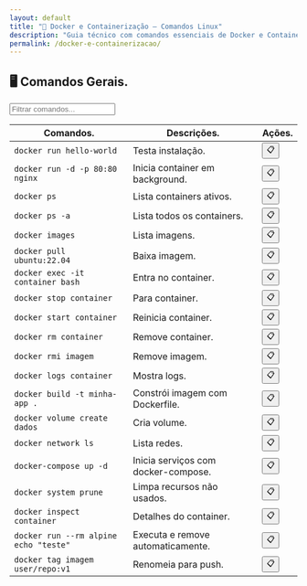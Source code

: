 ```yaml
---
layout: default
title: "🐋 Docker e Containerização — Comandos Linux"
description: "Guia técnico com comandos essenciais de Docker e Containerização. Copie, cole e use direto no terminal. Organizado por docker e containerização."
permalink: /docker-e-containerizacao/
---
```



<section>


<h2>🖥 Comandos Gerais.</h2>


<input type="text" oninput="filtrarLinhas(this.value)" placeholder="Filtrar comandos...">
<script>
function filtrarLinhas(termo) {
  const linhas = document.querySelectorAll('tbody tr');
  linhas.forEach(linha => {
    linha.style.display = linha.textContent.toLowerCase().includes(termo.toLowerCase()) ? '' : 'none';
  });
}
</script>



<div class="table-container">
<table class="evergreen-table">
  <thead>
    <tr>
      <th>Comandos.</th>
      <th>Descrições.</th>
      <th>Ações.</th>
    </tr>
  </thead>
  <tbody>
    <tr>
      <td data-label="Comando"><code>docker run hello-world</code></td>
      <td data-label="Descrição">Testa instalação.</td>
      <td data-label="Ação"><button class="copy-btn" data-command="docker run hello-world">📋</button></td>
    </tr>
    <tr>
      <td data-label="Comando"><code>docker run -d -p 80:80 nginx</code></td>
      <td data-label="Descrição">Inicia container em background.</td>
      <td data-label="Ação"><button class="copy-btn" data-command="docker run -d -p 80:80 nginx">📋</button></td>
    </tr>
    <tr>
      <td data-label="Comando"><code>docker ps</code></td>
      <td data-label="Descrição">Lista containers ativos.</td>
      <td data-label="Ação"><button class="copy-btn" data-command="docker ps">📋</button></td>
    </tr>
    <tr>
      <td data-label="Comando"><code>docker ps -a</code></td>
      <td data-label="Descrição">Lista todos os containers.</td>
      <td data-label="Ação"><button class="copy-btn" data-command="docker ps -a">📋</button></td>
    </tr>
    <tr>
      <td data-label="Comando"><code>docker images</code></td>
      <td data-label="Descrição">Lista imagens.</td>
      <td data-label="Ação"><button class="copy-btn" data-command="docker images">📋</button></td>
    </tr>
    <tr>
      <td data-label="Comando"><code>docker pull ubuntu:22.04</code></td>
      <td data-label="Descrição">Baixa imagem.</td>
      <td data-label="Ação"><button class="copy-btn" data-command="docker pull ubuntu:22.04">📋</button></td>
    </tr>
    <tr>
      <td data-label="Comando"><code>docker exec -it container bash</code></td>
      <td data-label="Descrição">Entra no container.</td>
      <td data-label="Ação"><button class="copy-btn" data-command="docker exec -it container bash">📋</button></td>
    </tr>
    <tr>
      <td data-label="Comando"><code>docker stop container</code></td>
      <td data-label="Descrição">Para container.</td>
      <td data-label="Ação"><button class="copy-btn" data-command="docker stop container">📋</button></td>
    </tr>
    <tr>
      <td data-label="Comando"><code>docker start container</code></td>
      <td data-label="Descrição">Reinicia container.</td>
      <td data-label="Ação"><button class="copy-btn" data-command="docker start container">📋</button></td>
    </tr>
    <tr>
      <td data-label="Comando"><code>docker rm container</code></td>
      <td data-label="Descrição">Remove container.</td>
      <td data-label="Ação"><button class="copy-btn" data-command="docker rm container">📋</button></td>
    </tr>
    <tr>
      <td data-label="Comando"><code>docker rmi imagem</code></td>
      <td data-label="Descrição">Remove imagem.</td>
      <td data-label="Ação"><button class="copy-btn" data-command="docker rmi imagem">📋</button></td>
    </tr>
    <tr>
      <td data-label="Comando"><code>docker logs container</code></td>
      <td data-label="Descrição">Mostra logs.</td>
      <td data-label="Ação"><button class="copy-btn" data-command="docker logs container">📋</button></td>
    </tr>
    <tr>
      <td data-label="Comando"><code>docker build -t minha-app .</code></td>
      <td data-label="Descrição">Constrói imagem com Dockerfile.</td>
      <td data-label="Ação"><button class="copy-btn" data-command="docker build -t minha-app .">📋</button></td>
    </tr>
    <tr>
      <td data-label="Comando"><code>docker volume create dados</code></td>
      <td data-label="Descrição">Cria volume.</td>
      <td data-label="Ação"><button class="copy-btn" data-command="docker volume create dados">📋</button></td>
    </tr>
    <tr>
      <td data-label="Comando"><code>docker network ls</code></td>
      <td data-label="Descrição">Lista redes.</td>
      <td data-label="Ação"><button class="copy-btn" data-command="docker network ls">📋</button></td>
    </tr>
    <tr>
      <td data-label="Comando"><code>docker-compose up -d</code></td>
      <td data-label="Descrição">Inicia serviços com docker-compose.</td>
      <td data-label="Ação"><button class="copy-btn" data-command="docker-compose up -d">📋</button></td>
    </tr>
    <tr>
      <td data-label="Comando"><code>docker system prune</code></td>
      <td data-label="Descrição">Limpa recursos não usados.</td>
      <td data-label="Ação"><button class="copy-btn" data-command="docker system prune">📋</button></td>
    </tr>
    <tr>
      <td data-label="Comando"><code>docker inspect container</code></td>
      <td data-label="Descrição">Detalhes do container.</td>
      <td data-label="Ação"><button class="copy-btn" data-command="docker inspect container">📋</button></td>
    </tr>
    <tr>
      <td data-label="Comando"><code>docker run --rm alpine echo "teste"</code></td>
      <td data-label="Descrição">Executa e remove automaticamente.</td>
      <td data-label="Ação"><button class="copy-btn" data-command="docker run --rm alpine echo &quot;teste&quot;">📋</button></td>
    </tr>
    <tr>
      <td data-label="Comando"><code>docker tag imagem user/repo:v1</code></td>
      <td data-label="Descrição">Renomeia para push.</td>
      <td data-label="Ação"><button class="copy-btn" data-command="docker tag imagem user/repo:v1">📋</button></td>
    </tr>
  </tbody>
</table>
</div>






</section>

